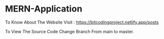 # MERN-Application
To Know About The Website Visit : https://bitcodingproject.netlify.app/posts

To View The Source Code Change Branch From main to master.
